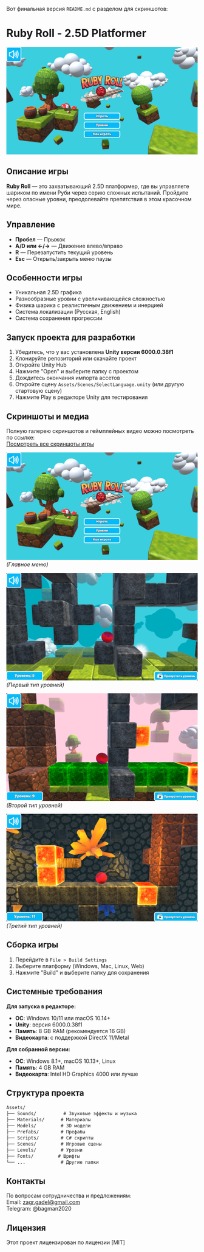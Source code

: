Вот финальная версия `README.md` с разделом для скриншотов:

# Ruby Roll - 2.5D Platformer

![Ruby Roll Banner](Screenshots/ru_98723.png)  

## Описание игры

**Ruby Roll** — это захватывающий 2.5D платформер, где вы управляете шариком по имени Руби через серию сложных испытаний. Пройдите через опасные уровни, преодолевайте препятствия в этом красочном мире.

## Управление

- **Пробел** — Прыжок
- **A/D или ←/→** — Движение влево/вправо
- **R** — Перезапустить текущий уровень
- **Esc** — Открыть/закрыть меню паузы

## Особенности игры

- Уникальная 2.5D графика
- Разнообразные уровни с увеличивающейся сложностью
- Физика шарика с реалистичным движением и инерцией
- Система локализации (Русская, English)
- Система сохранения прогрессии

## Запуск проекта для разработки

1. Убедитесь, что у вас установлена **Unity версии 6000.0.38f1**
2. Клонируйте репозиторий или скачайте проект
3. Откройте Unity Hub
4. Нажмите "Open" и выберите папку с проектом
5. Дождитесь окончания импорта ассетов
6. Откройте сцену `Assets/Scenes/SelectLanguage.unity` (или другую стартовую сцену)
7. Нажмите Play в редакторе Unity для тестирования

## Скриншоты и медиа

Полную галерею скриншотов и геймплейных видео можно посмотреть по ссылке:  
[Посмотреть все скриншоты игры](https://github.com/BagmanG/Ball-Game-Platformer/tree/main/Screenshots)  

![Gameplay 1](Screenshots/ru_98723.png)  
*(Главное меню)*

![Gameplay 2](Screenshots/ru_862721.png)  
*(Первый тип уровней)*

![Gameplay 3](Screenshots/ru_892540.png)  
*(Второй тип уровней)*

![Gameplay 3](Screenshots/ru_647399.png)  
*(Третий тип уровней)*

## Сборка игры

1. Перейдите в `File > Build Settings`
2. Выберите платформу (Windows, Mac, Linux, Web)
3. Нажмите "Build" и выберите папку для сохранения

## Системные требования

**Для запуска в редакторе:**
- **ОС**: Windows 10/11 или macOS 10.14+
- **Unity**: версия 6000.0.38f1
- **Память**: 8 GB RAM (рекомендуется 16 GB)
- **Видеокарта**: с поддержкой DirectX 11/Metal

**Для собранной версии:**
- **ОС**: Windows 8.1+, macOS 10.13+, Linux
- **Память**: 4 GB RAM
- **Видеокарта**: Intel HD Graphics 4000 или лучше

## Структура проекта

```
Assets/
├── Sounds/          # Звуковые эффекты и музыка
├── Materials/      # Материалы
├── Models/         # 3D модели
├── Prefabs/        # Префабы
├── Scripts/        # C# скрипты
├── Scenes/         # Игровые сцены
├── Levels/         # Уровни
├── Fonts/         # Шрифты
└── ...             # Другие папки
```

## Контакты

По вопросам сотрудничества и предложениям:  
Email: [zagr.gadel@gmail.com](mailto:zagr.gadel@gmail.com)  
Telegram: @bagman2020

## Лицензия

Этот проект лицензирован по лицензии [MIT]